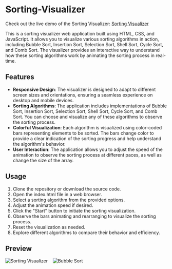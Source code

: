 # Sorting-Visualizer
Check out the live demo of the Sorting Visualizer: [Sorting Visualizer](https://easy-sorting-visualizer.netlify.app/)

This is a sorting visualizer web application built using HTML, CSS, and JavaScript. It allows you to visualize various sorting algorithms in action, including Bubble Sort, Insertion Sort, Selection Sort, Shell Sort, Cycle Sort, and Comb Sort. The visualizer provides an interactive way to understand how these sorting algorithms work by animating the sorting process in real-time.

## Features
* **Responsive Design**: The visualizer is designed to adapt to different screen sizes and orientations, ensuring a seamless experience on desktop and mobile devices.
* **Sorting Algorithms**: The application includes implementations of Bubble Sort, Insertion Sort, Selection Sort, Shell Sort, Cycle Sort, and Comb Sort. You can choose and visualize any of these algorithms to observe the sorting process.
* **Colorful Visualization**: Each algorithm is visualized using color-coded bars representing elements to be sorted. The bars change color to provide a clear indication of the sorting progress and help understand the algorithm's behavior.
* **User Interaction**: The application allows you to adjust the speed of the animation to observe the sorting process at different paces, as well as change the size of the array.

## Usage
1. Clone the repository or download the source code.
2. Open the index.html file in a web browser.
3. Select a sorting algorithm from the provided options.
4. Adjust the animation speed if desired.
5. Click the "Start" button to initiate the sorting visualization.
6. Observe the bars animating and rearranging to visualize the sorting process.
7. Reset the visualization as needed.
8. Explore different algorithms to compare their behavior and efficiency.

## Preview
![Sorting Visualizer](https://i.imgur.com/cnCPiiu.png)&nbsp;&nbsp;&nbsp;
![Bubble Sort](https://i.imgur.com/TRt4J0a.png)

